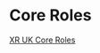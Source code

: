 # Core Roles

[XR UK Core Roles](https://docs.google.com/document/d/1SCfixrLbWtyQUbVCZaSuiOgyui7EkjQRskRyy4BXzZA/edit?usp=sharing)


